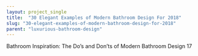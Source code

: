 ```yaml
---
layout: project_single
title:  "30 Elegant Examples of Modern Bathroom Design For 2018"
slug: "30-elegant-examples-of-modern-bathroom-design-for-2018"
parent: "luxurious-bathroom-design"
---
```

Bathroom Inspiration: The Do’s and Don’ts of Modern Bathroom Design 17